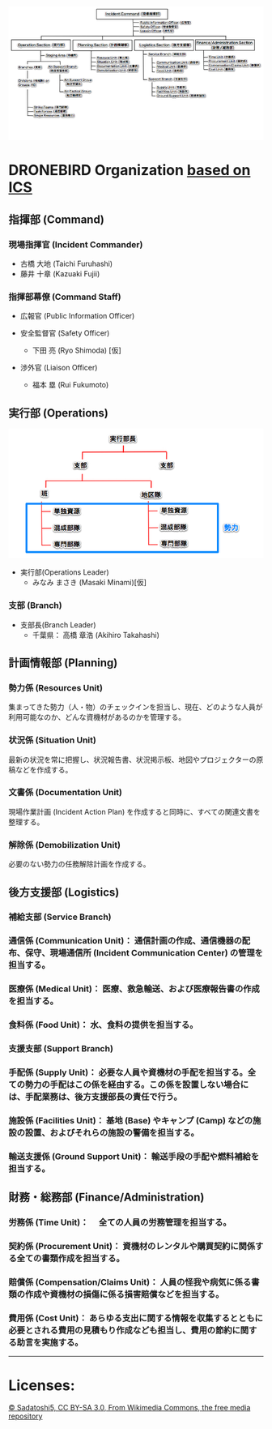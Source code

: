 ![ICS Organization](https://github.com/dronebird/docs4dronebirds/blob/master/organization/ICS_Organization.jpg?raw=true)

# DRONEBIRD Organization [based on ICS](https://ja.wikipedia.org/wiki/インシデント・コマンド・システム) 
## 指揮部 (Command)
### 現場指揮官 (Incident Commander) 
* 古橋 大地 (Taichi Furuhashi)
* 藤井 十章 (Kazuaki Fujii)

### 指揮部幕僚 (Command Staff) 
* 広報官 (Public Information Officer)

* 安全監督官 (Safety Officer)
   * 下田 亮 (Ryo Shimoda) [仮]

* 渉外官 (Liaison Officer)
   * 福本 塁 (Rui Fukumoto)

## 実行部 (Operations)
![ICS Operation.jpg](https://github.com/dronebird/docs4dronebirds/blob/master/organization/ICS_Operation.jpg?raw=true)
* 実行部(Operations Leader) 
   * みなみ まさき (Masaki Minami)[仮]

### 支部 (Branch)
* 支部長(Branch Leader) 
   * 千葉県： 高橋 章浩 (Akihiro Takahashi)


## 計画情報部 (Planning)
### 勢力係 (Resources Unit)
集まってきた勢力（人・物）のチェックインを担当し、現在、どのような人員が利用可能なのか、どんな資機材があるのかを管理する。

### 状況係 (Situation Unit)
最新の状況を常に把握し、状況報告書、状況掲示板、地図やプロジェクターの原稿などを作成する。

### 文書係 (Documentation Unit)
現場作業計画 (Incident Action Plan) を作成すると同時に、すべての関連文書を整理する。

### 解除係 (Demobilization Unit)
必要のない勢力の任務解除計画を作成する。


## 後方支援部 (Logistics)
### 補給支部 (Service Branch)
### 通信係 (Communication Unit)： 通信計画の作成、通信機器の配布、保守、現場通信所 (Incident Communication Center) の管理を担当する。
### 医療係 (Medical Unit)： 医療、救急輸送、および医療報告書の作成を担当する。
### 食料係 (Food Unit)： 水、食料の提供を担当する。　
### 支援支部 (Support Branch)
### 手配係 (Supply Unit)： 必要な人員や資機材の手配を担当する。全ての勢力の手配はこの係を経由する。この係を設置しない場合には、手配業務は、後方支援部長の責任で行う。
### 施設係 (Facilities Unit)： 基地 (Base) やキャンプ (Camp) などの施設の設置、およびそれらの施設の警備を担当する。
### 輸送支援係 (Ground Support Unit)： 輸送手段の手配や燃料補給を担当する。


## 財務・総務部 (Finance/Administration) 
### 労務係 (Time Unit)： 　全ての人員の労務管理を担当する。
### 契約係 (Procurement Unit)： 資機材のレンタルや購買契約に関係する全ての書類作成を担当する。
### 賠償係 (Compensation/Claims Unit)： 人員の怪我や病気に係る書類の作成や資機材の損傷に係る損害賠償などを担当する。
### 費用係 (Cost Unit)： あらゆる支出に関する情報を収集するとともに必要とされる費用の見積もり作成なども担当し、費用の節約に関する助言を実施する。

---

# Licenses:

[© Sadatoshi5, CC BY-SA 3.0, From Wikimedia Commons, the free media repository](https://commons.wikimedia.org/wiki/File:ICS_Organization.jpg)
